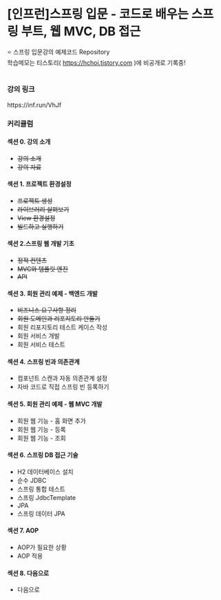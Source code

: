 # [인프런]스프링 입문 - 코드로 배우는 스프링 부트, 웹 MVC, DB 접근

⭐️ 스프링 입문강의 예제코드 Repository <br>
학습메모는 티스토리( https://hchoi.tistory.com )에 비공개로 기록중!

#

<h3>강의 링크</h3>
 https://inf.run/VhJf

<h3>커리큘럼</h3>

<h4>섹션 0. 강의 소개</h4> 

- <del>강의 소개</del>
- <del>강의 자료</del>

<h4>섹션 1. 프로젝트 환경설정</h4> 

- <del>프로젝트 생성</del>
- <del>라이브러리 살펴보기</del>
- <del>View 환경설정</del>
- <del>빌드하고 실행하기</del>

<h4>섹션 2.스프링 웹 개발 기초</h4> 

- <del>정적 컨텐츠</del>
- <del>MVC와 템플릿 엔진</del>
- <del>API</del>

<h4>섹션 3. 회원 관리 예제 - 백엔드 개발</h4>

- <del>비즈니스 요구사항 정리</del>
- <del>회원 도메인과 리포지토리 만들기</del>
- 회원 리포지토리 테스트 케이스 작성
- 회원 서비스 개발
- 회원 서비스 테스트

<h4>섹션 4. 스프링 빈과 의존관계</h4>

- 컴포넌트 스캔과 자동 의존관계 설정
- 자바 코드로 직접 스프링 빈 등록하기

<h4>섹션 5. 회원 관리 예제 - 웹 MVC 개발</h4>

- 회원 웹 기능 - 홈 화면 추가
- 회원 웹 기능 - 등록
- 회원 웹 기능 - 조회

<h4>섹션 6. 스프링 DB 접근 기술</h4>

- H2 데이터베이스 설치
- 순수 JDBC
- 스프링 통합 테스트
- 스프링 JdbcTemplate
- JPA
- 스프링 데이터 JPA

<h4>섹션 7. AOP</h4>

- AOP가 필요한 상황
- AOP 적용

 <h4>섹션 8. 다음으로</h4>
 
 - 다음으로
